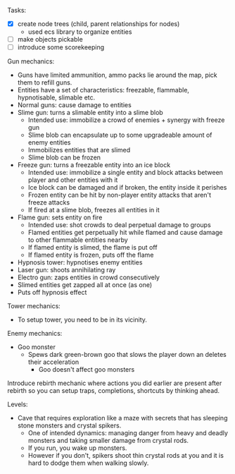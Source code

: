 Tasks:
  - [x] create node trees (child, parent relationships for nodes)
    - used ecs library to organize entities
  - [ ] make objects pickable
  - [ ] introduce some scorekeeping

Gun mechanics:
  - Guns have limited ammunition, ammo packs lie around the map, pick them to refill guns.
  - Entities have a set of characteristics: freezable, flammable, hypnotisable, slimable etc.
  - Normal guns: cause damage to entities
  - Slime gun: turns a slimable entity into a slime blob
    - Intended use: immobilize a crowd of enemies + synergy with freeze gun
    - Slime blob can encapsulate up to some upgradeable amount of enemy entities
    - Immobilizes entities that are slimed
    - Slime blob can be frozen
  - Freeze gun: turns a freezable entity into an ice block
    - Intended use: immobilize a single entity and block attacks between player and other entities with it
    - Ice block can be damaged and if broken, the entity inside it perishes
    - Frozen entity can be hit by non-player entity attacks that aren't freeze attacks
    - If fired at a slime blob, freezes all entities in it
  - Flame gun: sets entity on fire
    - Intended use: shot crowds to deal perpetual damage to groups
    - Flamed entities get perpetually hit while flamed and cause damage to other flammable entities nearby
    - If flamed entity is slimed, the flame is put off
    - If flamed entity is frozen, puts off the flame
  - Hypnosis tower: hypnotises enemy entities
  - Laser gun: shoots annihilating ray
  - Electro gun: zaps entities in crowd consecutively
   - Slimed entities get zapped all at once (as one)
   - Puts off hypnosis effect

Tower mechanics:
  - To setup tower, you need to be in its vicinity.

Enemy mechanics:
  - Goo monster
    - Spews dark green-brown goo that slows the player down an deletes their acceleration
      - Goo doesn't affect goo monsters

Introduce rebirth mechanic where actions you did earlier are present after rebirth so you can setup traps, completions, shortcuts by thinking ahead.

Levels:
  - Cave that requires exploration like a maze with secrets that has sleeping stone monsters and crystal spikers.
    - One of intended dynamics: managing danger from heavy and deadly monsters and taking smaller damage from crystal rods.
    - If you run, you wake up monsters.
    - However if you don't, spikers shoot thin crystal rods at you and it is hard to dodge them when walking slowly.
